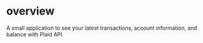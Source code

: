 # overview
A small application to see your latest transactions, account information, and balance with Plaid API
